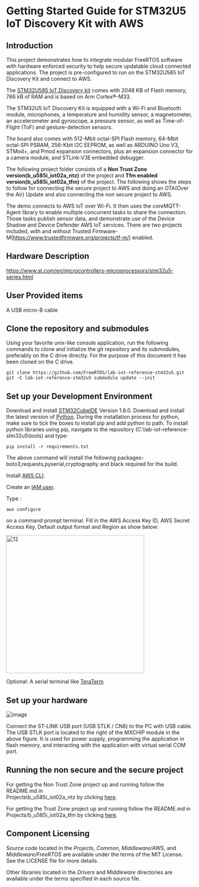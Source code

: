 # Getting Started Guide for STM32U5 IoT Discovery Kit with AWS

## Introduction

This project demonstrates how to integrate modular FreeRTOS software with hardware enforced security to help secure updatable cloud connected applications. The project is pre-configured to run on the STM32U585 IoT Discovery Kit and connect to AWS.

The [STM32U585 IoT Discovery kit](https://www.st.com/en/evaluation-tools/b-u585i-iot02a.html) comes with 2048 KB of Flash memory, 786 kB of RAM and is based on Arm Cortex®-M33.

The STM32U5 IoT Discovery Kit is equipped with a Wi-Fi and Bluetooth module, microphones, a temperature and humidity sensor, a magnetometer, an accelerometer and gyroscope, a pressure sensor, as well as Time-of-Flight (ToF) and gesture-detection sensors.

The board also comes with 512-Mbit octal-SPI Flash memory, 64-Mbit octal-SPI PSRAM, 256-Kbit I2C EEPROM, as well as ARDUINO Uno V3, STMod+, and Pmod expansion connectors, plus an expansion connector for a camera module, and STLink-V3E embedded debugger.

The following project folder consists of a **Non Trust Zone version(b_u585i_iot02a_ntz)** of the project and **Tfm enabled version(b_u585i_iot02a_tfm)** of the project. The following shows the steps to follow for connecting the secure project to AWS and doing an OTA(Over the Air) Update and also connecting the non secure project to AWS. 

The demo connects to AWS IoT over Wi-Fi. It then uses the coreMQTT-Agent library to enable multiple concurrent tasks to share the connection. Those tasks publish sensor data, and demonstrate use of the Device Shadow and Device Defender AWS IoT services. There are two projects included, with and without Trusted Firmware-M(https://www.trustedfirmware.org/projects/tf-m/) enabled.

## Hardware Description

https://www.st.com/en/microcontrollers-microprocessors/stm32u5-series.html

##  User Provided items

A USB micro-B cable

## Clone the repository and submodules

Using your favorite unix-like console application, run the following commands to clone and initialize the git repository and its submodules, preferably on the C drive directly. For the purpose of this document it has been cloned on the C drive. 

```
git clone https://github.com/FreeRTOS/lab-iot-reference-stm32u5.git
git -C lab-iot-reference-stm32u5 submodule update --init
```

## Set up your Development Environment

Download and install [STM32CubeIDE](https://www.st.com/en/development-tools/stm32cubeide.html#get-software) Version 1.8.0.
Download and install the latest version of [Python](https://www.python.org/downloads/).
During the installation process for python, make sure to tick the boxes to install pip and add python to path.
To install python libraries using pip, navigate to the repository (C:\lab-iot-reference-stm32u5\tools) and type:

```
pip install -r requirements.txt
```
The above command will install the following packages-boto3,requests,pyserial,cryptography and black required for the build.

Install [AWS CLI](https://docs.aws.amazon.com/cli/latest/userguide/getting-started-install.html).

Create an [IAM user](https://docs.aws.amazon.com/IAM/latest/UserGuide/id_users_create.html).

Type :

```
aws configure
```
on a command prompt terminal. Fill in the AWS Access Key ID, AWS Secret Access Key, Default output format and Region as show below:

 <img width="371" alt="12" src="https://user-images.githubusercontent.com/44592967/153652474-eaa0f45e-654f-4eb0-986e-edce6d1af53f.PNG">

Optional: A serial terminal like [TeraTerm](https://osdn.net/projects/ttssh2/releases/)

## Set up your hardware

![image](https://user-images.githubusercontent.com/44592967/162077566-531f1bf3-d974-44ef-9409-06df1615cfd0.png)

Connect the ST-LINK USB port (USB STLK / CN8) to the PC with USB cable.  The USB STLK port is located to the right of the MXCHIP module in the above figure. It is used for power supply, programming the application in flash memory, and interacting with the application with virtual serial COM port. 

## Running the non secure and the secure project  

For getting the Non Trust Zone project up and running follow the README.md in  
Projects\b_u585i_iot02a_ntz by clicking [here](Projects/b_u585i_iot02a_ntz/Readme.md).

For getting the Trust Zone project up and running follow the README.md in  
Projects/b_u585i_iot02a_tfm by clicking [here](Projects/b_u585i_iot02a_tfm/Readme.md).

## Component Licensing

Source code located in the *Projects*, *Common*, *Middleware/AWS*, and *Middleware/FreeRTOS* are available under the terms of the MIT License. See the LICENSE file for more details.

Other libraries located in the *Drivers* and *Middleware* directories are available under the terms specified in each source file.
